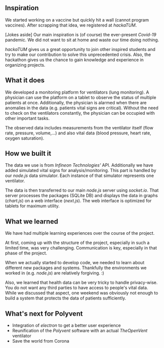 ## Inspiration

We started working on a vaccine but quickly hit a wall (cannot program vaccines). After scrapping that idea, we registered at _hackaTUM_.

[Jokes aside]
Our main inspiration is (of course) the ever-present _Covid-19_ pandemic. We did not want to sit at home and waste our time doing nothing. 

_hackaTUM_ gives us a great opportunity to join other inspired students and try to make our contribution to solve this unprecedented crisis. Also, the hackathon gives us the chance to gain knowledge and experience in organizing projects.

## What it does

We developed a monitoring platform for ventilators (lung monitoring). A physician can use the platform on a tablet to observe the status of multiple patients at once. Additionally, the physician is alarmed when there are anomalies in the data (e.g. patients vital signs are critical). Without the need to check on the ventilators constantly, the physician can be occupied with other important tasks.

The observed data includes measurements from the ventilator itself (flow rate, pressure, volume,...) and also vital data (blood pressure, heart rate, oxygen saturation).

## How we built it

The data we use is from _Infineon Technologies'_ API. Additionally we have added simulated vital signs for analysis/monitoring. This part is handled by our _node.js_ data simulator. Each instance of that simulator represents one ventilator.

The data is then transferred to our main _node.js_ server using _socket.io_. That server processes the packages (SQLite DB) and displays the data in graphs (_chart.js_) on a web interface (_next.js_). The web interface is optimized for tablets for maximum utility.

## What we learned

We have had multiple learning experiences over the course of the project.

At first, coming up with the structure of the project, especially in such a limited time, was very challenging. Communication is key, especially in that phase of the project.

When we actually started to develop code, we needed to learn about different new packages and systems. Thankfully the environments we worked in (e.g. _node.js_) are relatively forgiving. :)

Also, we learned that health data can be very tricky to handle privacy-wise. You do not want any third parties to have access to people's vital data. While we discussed that aspect, one weekend was obviously not enough to build a system that protects the data of patients sufficiently.

## What's next for Polyvent

- Integration of _electron_ to get a better user experience
- Reunification of the _Polyvent_ software with an actual _TheOpenVent_ ventilator
- Save the world from Corona
